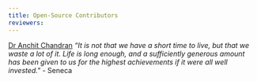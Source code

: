 ```yaml
---
title: Open-Source Contributors
reviewers:
---
```


[Dr Anchit Chandran](https://twitter.com/Anchit171) *“It is not that we have a short time to live, but that we waste a lot of it. Life is long enough, and a sufficiently generous amount has been given to us for the highest achievements if it were all well invested."* - Seneca
